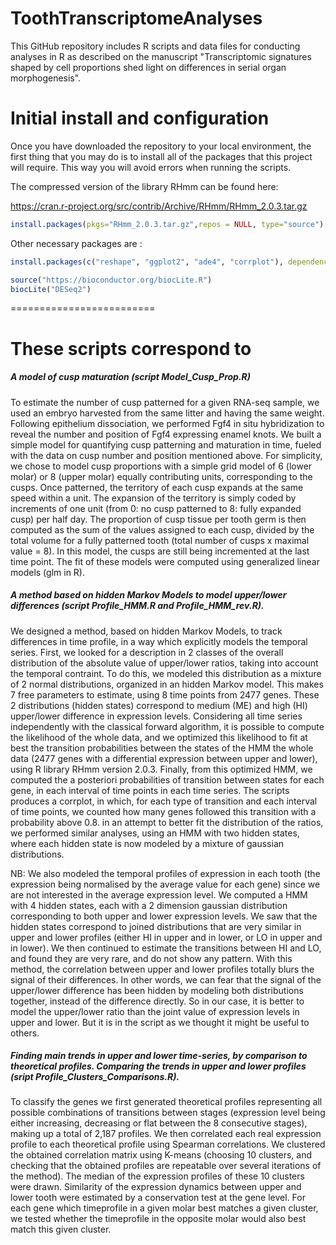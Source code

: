 ToothTranscriptomeAnalyses
=========================

This GitHub repository includes R scripts and data files for conducting analyses in R as described on the manuscript "Transcriptomic signatures shaped by cell proportions shed light on differences in serial organ morphogenesis".

# Initial install and configuration
Once you have downloaded the repository to your local environment, the first thing that you may do is to install all of the packages that this project will require. This way you will avoid errors when running the scripts.

The compressed version of the library RHmm can be found here:

https://cran.r-project.org/src/contrib/Archive/RHmm/RHmm_2.0.3.tar.gz

```r
install.packages(pkgs="RHmm_2.0.3.tar.gz",repos = NULL, type="source")
```

Other necessary packages are :

```r
install.packages(c("reshape", "ggplot2", "ade4", "corrplot"), dependencies=TRUE)

source("https://bioconductor.org/biocLite.R")
biocLite("DESeq2")

```

=========================

# These scripts correspond to 

##### A model of cusp maturation (script Model_Cusp_Prop.R)

To estimate the number of cusp patterned for a given RNA-seq sample, we used an embryo harvested from the same litter and having the same weight. Following epithelium dissociation, we performed Fgf4 in situ hybridization to reveal the number and position of Fgf4 expressing enamel knots. We built a simple model for quantifying cusp patterning and maturation in time, fueled with the data on cusp number and position mentioned above. For simplicity, we chose to model cusp proportions with a simple grid model of 6 (lower molar) or 8 (upper molar) equally contributing units, corresponding to the cusps. Once patterned, the territory of each cusp expands at the same speed within a unit. The expansion of the territory is simply coded by increments of one unit (from 0: no cusp patterned to 8: fully expanded cusp) per half day. The proportion of cusp tissue per tooth germ is then computed as the sum of the values assigned to each cusp, divided by the total volume for a fully patterned tooth (total number of cusps x maximal value = 8). In this model, the cusps are still being incremented at the last time point. The fit of these models were computed using generalized linear models (glm in R).

##### A method based on hidden Markov Models to model upper/lower differences (script Profile_HMM.R and Profile_HMM_rev.R). 

We designed a method, based on hidden Markov Models, to track differences in time profile, in a way which explicitly models the temporal series. First, we looked for a description in 2 classes of the overall distribution of the absolute value of upper/lower ratios, taking into account the temporal contraint. To do this, we modeled this distribution as a mixture of 2 normal distributions, organized in an hidden Markov model. This makes 7 free parameters to estimate, using 8 time points from 2477 genes. These 2 distributions (hidden states) correspond to medium (ME) and high (HI) upper/lower difference in expression levels. Considering all time series independently with the classical forward algorithm, it is possible to compute the likelihood of the whole data, and we optimized this likelihood to fit at best the transition probabilities between the states of the HMM the whole data (2477 genes with a differential expression between upper and lower), using R library RHmm version 2.0.3. Finally, from this optimized HMM, we computed the a posteriori probabilities of transition between states for each gene, in each interval of time points in each time series. The scripts produces a corrplot, in which, for each type of transition and each interval of time points, we counted how many genes followed this transition with a probability above 0.8.  in an attempt to better fit the distribution of the ratios, we performed similar analyses, using an HMM with two hidden states, where each hidden state is now modeled by a mixture of gaussian distributions. 

NB: We also modeled the temporal profiles of expression in each tooth (the expression being normalised by the average value for each gene) since we are not interested in the average expression level. We computed a HMM with 4 hidden states, each with a 2 dimension gaussian distribution corresponding to both upper and lower expression levels. We saw that the hidden states correspond to joined distributions that are very similar in upper and lower profiles (either HI in upper and in lower, or LO in upper and in lower). We then continued to estimate the transitions between HI and LO, and found they are very rare, and do not show any pattern. With this method, the correlation between upper and lower profiles totally blurs the signal of their differences. In other words, we can fear that the signal of the upper/lower difference has been hidden by modeling both distributions together, instead of the difference directly. So in our case, it is better to model the upper/lower ratio than the joint value of expression levels in upper and lower. But it is in the script as we thought it might be useful to others.

##### Finding main trends in upper and lower time-series, by comparison to theoretical profiles. Comparing the trends in upper and lower profiles (sript Profile_Clusters_Comparisons.R).

To classify the genes we first generated theoretical profiles representing all possible combinations of transitions between stages (expression level being either increasing, decreasing or flat between the 8 consecutive stages), making up a total of 2,187 profiles. We then correlated each real expression profile to each theoretical profile using Spearman correlations. We clustered the obtained correlation matrix using K-means  (choosing 10 clusters, and checking that the obtained profiles are repeatable over several iterations of the method). The median of the expression profiles of these 10 clusters were drawn. Similarity of the expression dynamics between upper and lower tooth were estimated by a conservation test at the gene level. For each gene which timeprofile in a given molar best matches a given cluster, we tested whether the timeprofile in the opposite molar would also best match this given cluster. 

